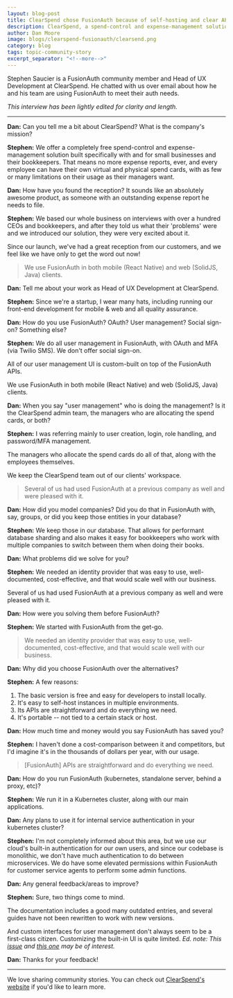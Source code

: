 ```yaml
---
layout: blog-post
title: ClearSpend chose FusionAuth because of self-hosting and clear APIs
description: ClearSpend, a spend-control and expense-management solution, uses FusionAuth for all their user management needs.
author: Dan Moore
image: blogs/clearspend-fusionauth/clearsend.png
category: blog
tags: topic-community-story 
excerpt_separator: "<!--more-->"
---
```


Stephen Saucier is a FusionAuth community member and Head of UX Development at ClearSpend. He chatted with us over email about how he and his team are using FusionAuth to meet their auth needs. 

<!--more-->

*This interview has been lightly edited for clarity and length.*

-------

**Dan:** Can you tell me a bit about ClearSpend? What is the company's mission?

**Stephen:** We offer a completely free spend-control and expense-management solution built specifically with and for small businesses and their bookkeepers. That means no more expense reports, ever, and every employee can have their own virtual and physical spend cards, with as few or many limitations on their usage as their managers want.

**Dan:** How have you found the reception? It sounds like an absolutely awesome product, as someone with an outstanding expense report he needs to file.

**Stephen:** We based our whole business on interviews with over a hundred CEOs and bookkeepers, and after they told us what their 'problems' were and we introduced our solution, they were very excited about it.

Since our launch, we've had a great reception from our customers, and we feel like we have only to get the word out now!

> We use FusionAuth in both mobile (React Native) and web (SolidJS, Java) clients.

**Dan:** Tell me about your work as Head of UX Development at ClearSpend.

**Stephen:** Since we're a startup, I wear many hats, including running our front-end development for mobile & web and all quality assurance.

**Dan:** How do you use FusionAuth? OAuth? User management? Social sign-on? Something else?

**Stephen:** We do all user management in FusionAuth, with OAuth and MFA (via Twilio SMS). We don't offer social sign-on.

All of our user management UI is custom-built on top of the FusionAuth APIs.

We use FusionAuth in both mobile (React Native) and web (SolidJS, Java) clients.

**Dan:** When you say "user management" who is doing the management? Is it the ClearSpend admin team, the managers who are allocating the spend cards, or both?

**Stephen:** I was referring mainly to user creation, login, role handling, and password/MFA management.

The managers who allocate the spend cards do all of that, along with the employees themselves.

We keep the ClearSpend team out of our clients' workspace.

> Several of us had used FusionAuth at a previous company as well and were pleased with it.

**Dan:** How did you model companies? Did you do that in FusionAuth with, say, groups, or did you keep those entities in your database?

**Stephen:** We keep those in our database. That allows for performant database sharding and also makes it easy for bookkeepers who work with multiple companies to switch between them when doing their books.

**Dan:** What problems did we solve for you?

**Stephen:** We needed an identity provider that was easy to use, well-documented, cost-effective, and that would scale well with our business.

Several of us had used FusionAuth at a previous company as well and were pleased with it.

**Dan:** How were you solving them before FusionAuth?

**Stephen:** We started with FusionAuth from the get-go.

> We needed an identity provider that was easy to use, well-documented, cost-effective, and that would scale well with our business.

**Dan:** Why did you choose FusionAuth over the alternatives?

**Stephen:** A few reasons:

1. The basic version is free and easy for developers to install locally.
2. It's easy to self-host instances in multiple environments.
3. Its APIs are straightforward and do everything we need.
4. It's portable -- not tied to a certain stack or host.

**Dan:** How much time and money would you say FusionAuth has saved you?

**Stephen:** I haven't done a cost-comparison between it and competitors, but I'd imagine it's in the thousands of dollars per year, with our usage.

> [FusionAuth] APIs are straightforward and do everything we need.

**Dan:** How do you run FusionAuth (kubernetes, standalone server, behind a proxy, etc)?

**Stephen:** We run it in a Kubernetes cluster, along with our main applications.

**Dan:** Any plans to use it for internal service authentication in your kubernetes cluster?

**Stephen:** I'm not completely informed about this area, but we use our cloud's built-in authentication for our own users, and since our codebase is monolithic, we don't have much authentication to do between microservices. We do have some elevated permissions within FusionAuth for customer service agents to perform some admin functions.

**Dan:** Any general feedback/areas to improve?

**Stephen:** Sure, two things come to mind.

The documentation includes a good many outdated entries, and several guides have not been rewritten to work with new versions.

And custom interfaces for user management don't always seem to be a first-class citizen. Customizing the built-in UI is quite limited. _Ed. note: This [issue](https://github.com/FusionAuth/fusionauth-issues/issues/91) and [this one](https://github.com/FusionAuth/fusionauth-issues/issues/1524) may be of interest._

**Dan:** Thanks for your feedback!

-------

We love sharing community stories. You can check out [ClearSpend's website](https://clearspend.com/) if you'd like to learn more. 
